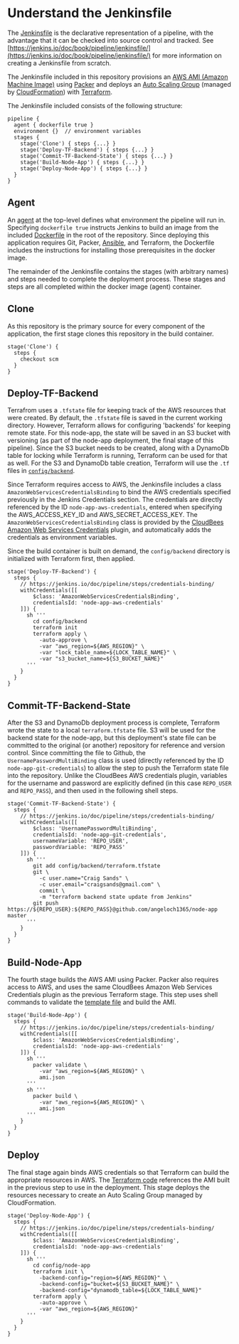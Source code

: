 # Understand the Jenkinsfile

The [Jenkinsfile](jenkinsfile.md) is the declarative representation of a pipeline, with the advantage that it can be checked into source control and tracked. See [https://jenkins.io/doc/book/pipeline/jenkinsfile/](https://jenkins.io/doc/book/pipeline/jenkinsfile/) for more information on creating a Jenkinsfile from scratch.

The Jenkinsfile included in this repository provisions an [AWS AMI (Amazon Machine Image)](https://docs.aws.amazon.com/AWSEC2/latest/UserGuide/AMIs.html) using [Packer](https://www.packer.io/) and deploys an [Auto Scaling Group](https://docs.aws.amazon.com/autoscaling/ec2/userguide/AutoScalingGroup.html) (managed by [CloudFormation](https://aws.amazon.com/cloudformation/)) with [Terraform](https://www.terraform.io/).

The Jenkinsfile included consists of the following structure:

```
pipeline {
  agent { dockerfile true }
  environment {}  // environment variables
  stages {
    stage('Clone') { steps {...} }
    stage('Deploy-TF-Backend') { steps {...} }
    stage('Commit-TF-Backend-State') { steps {...} }
    stage('Build-Node-App') { steps {...} }
    stage('Deploy-Node-App') { steps {...} }
  }
}
```

## Agent

An [agent](https://jenkins.io/doc/book/pipeline/syntax/#agent) at the top-level defines what environment the pipeline will run in. Specifying `dockerfile true` instructs Jenkins to build an image from the included [Dockerfile](../Dockerfile) in the root of the repository. Since deploying this application requires Git, Packer, [Ansible](https://www.ansible.com/), and Terraform, the Dockerfile includes the instructions for installing those prerequisites in the docker image.

The remainder of the Jenkinsfile contains the stages (with arbitrary names) and steps needed to complete the deployment process. These stages and steps are all completed within the docker image (agent) container.

## Clone

As this repository is the primary source for every component of the application, the first stage clones this repository in the build container.

```
stage('Clone') {
  steps {
    checkout scm
  }
}
```

## Deploy-TF-Backend

Terrafrom uses a `.tfstate` file for keeping track of the AWS resources that were created. By default, the `.tfstate` file is saved in the current working directory. However, Terraform allows for configuring 'backends' for keeping remote state. For this node-app, the state will be saved in an S3 bucket with versioning (as part of the node-app deployment, the final stage of this pipeline). Since the S3 bucket needs to be created, along with a DynamoDb table for locking while Terraform is running, Terraform can be used for that as well. For the S3 and DynamoDb table creation, Terraform will use the `.tf` files in [`config/backend`](../config/backend).

Since Terraform requires access to AWS, the Jenkinsfile includes a class `AmazonWebServicesCredentialsBinding` to bind the AWS credentials specified previously in the Jenkins Credentials section. The credentials are directly referenced by the ID `node-app-aws-credentials`, entered when specifying the AWS_ACCESS_KEY_ID and AWS_SECRET_ACCESS_KEY. The `AmazonWebServicesCredentialsBinding` class is provided by the [CloudBees Amazon Web Services Credentials](https://plugins.jenkins.io/aws-credentials) plugin, and automatically adds the credentials as environment variables.

Since the build container is built on demand, the `config/backend` directory is initialized with Terraform first, then applied.

```
stage('Deploy-TF-Backend') {
  steps {
    // https://jenkins.io/doc/pipeline/steps/credentials-binding/
    withCredentials([[
        $class: 'AmazonWebServicesCredentialsBinding',
        credentialsId: 'node-app-aws-credentials'
    ]]) {
      sh '''
        cd config/backend
        terraform init
        terraform apply \
          -auto-approve \
          -var "aws_region=${AWS_REGION}" \
          -var "lock_table_name=${LOCK_TABLE_NAME}" \
          -var "s3_bucket_name=${S3_BUCKET_NAME}"
      '''
    }
  }
}
```

## Commit-TF-Backend-State

After the S3 and DynamoDb deployment process is complete, Terraform wrote the state to a local `terraform.tfstate` file. S3 will be used for the backend state for the node-app, but this deployment's state file can be committed to the original (or another) repository for reference and version control. Since committing the file to Github, the `UsernamePasswordMultiBinding` class is used (directly referenced by the ID `node-app-git-credentials`) to allow the step to push the Terraform state file into the repository. Unlike the CloudBees AWS credentials plugin, variables for the username and password are explicitly defined (in this case `REPO_USER` and `REPO_PASS`), and then used in the following shell steps.

```
stage('Commit-TF-Backend-State') {
  steps {
    // https://jenkins.io/doc/pipeline/steps/credentials-binding/
    withCredentials([[
        $class: 'UsernamePasswordMultiBinding',
        credentialsId: 'node-app-git-credentials',
        usernameVariable: 'REPO_USER',
        passwordVariable: 'REPO_PASS'
    ]]) {
      sh '''
        git add config/backend/terraform.tfstate
        git \
          -c user.name="Craig Sands" \
          -c user.email="craigsands@gmail.com" \
          commit \
          -m "terraform backend state update from Jenkins"
        git push https://${REPO_USER}:${REPO_PASS}@github.com/angeloch1365/node-app master
      '''
    }
  }
}
```

## Build-Node-App

The fourth stage builds the AWS AMI using Packer. Packer also requires access to AWS, and uses the same CloudBees Amazon Web Services Credentials plugin as the previous Terraform stage. This step uses shell commands to validate the [template file](../ami.json) and build the AMI.

```
stage('Build-Node-App') {
  steps {
    // https://jenkins.io/doc/pipeline/steps/credentials-binding/
    withCredentials([[
        $class: 'AmazonWebServicesCredentialsBinding',
        credentialsId: 'node-app-aws-credentials'
    ]]) {
      sh '''
        packer validate \
          -var "aws_region=${AWS_REGION}" \
          ami.json
      '''
      sh '''
        packer build \
          -var "aws_region=${AWS_REGION}" \
          ami.json
      '''
    }
  }
}
```

## Deploy

The final stage again binds AWS credentials so that Terraform can build the appropriate resources in AWS. The [Terraform code](../config/node-app) references the AMI built in the previous step to use in the deployment. This stage deploys the resources necessary to create an Auto Scaling Group managed by CloudFormation.

```
stage('Deploy-Node-App') {
  steps {
    // https://jenkins.io/doc/pipeline/steps/credentials-binding/
    withCredentials([[
        $class: 'AmazonWebServicesCredentialsBinding',
        credentialsId: 'node-app-aws-credentials'
    ]]) {
      sh '''
        cd config/node-app
        terraform init \
          -backend-config="region=${AWS_REGION}" \
          -backend-config="bucket=${S3_BUCKET_NAME}" \
          -backend-config="dynamodb_table=${LOCK_TABLE_NAME}"
        terraform apply \
          -auto-approve \
          -var "aws_region=${AWS_REGION}"
      '''
    }
  }
}
```
